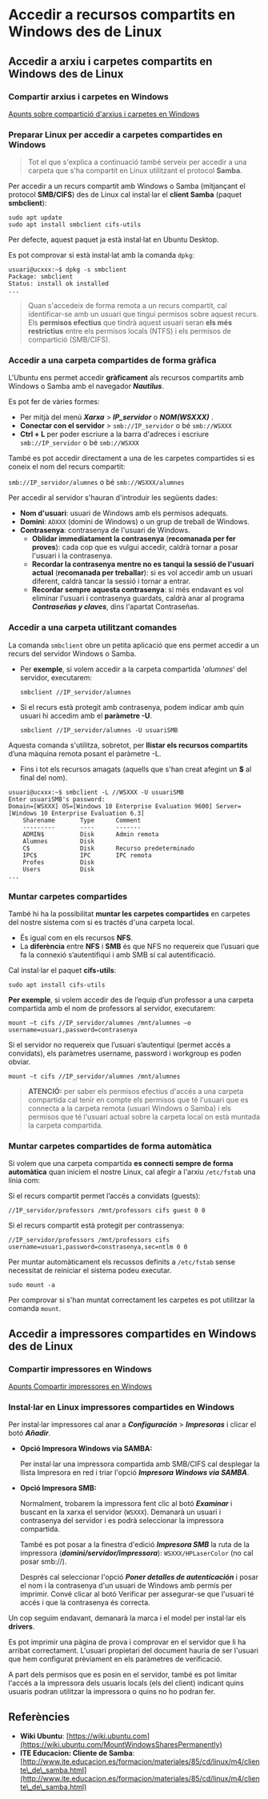 # Accedir a recursos compartits en Windows des de Linux

## Accedir a arxiu i carpetes compartits en Windows des de Linux

### Compartir arxius i carpetes en Windows

[Apunts sobre compartició d'arxius i carpetes en Windows](../../uf3.-comparticio-de-recursos-i-seguretat/uf3-compartir-recursos-windows/uf3-compartir-arxius-windows.md)

### Preparar Linux per accedir a carpetes compartides en Windows

> Tot el que s'explica a continuació també serveix per accedir a una carpeta que s'ha compartit en Linux utilitzant el protocol **Samba**.

Per accedir a un recurs compartit amb Windows o Samba (mitjançant el protocol **SMB/CIFS**) des de Linux cal instal·lar el **client Samba** (paquet **smbclient**):

```
sudo apt update
sudo apt install smbclient cifs-utils
```

Per defecte, aquest paquet ja està instal·lat en Ubuntu Desktop.

Es pot comprovar si està instal·lat amb la comanda `dpkg`:

```
usuari@ucxxx:~$ dpkg -s smbclient
Package: smbclient
Status: install ok installed
...
```

> Quan s'accedeix de forma remota a un recurs compartit, cal identificar-se amb un usuari que tingui permisos sobre aquest recurs. Els **permisos efectius** que tindrà aquest usuari seran **els més restrictius** entre els permisos locals (NTFS) i els permisos de compartició (SMB/CIFS).

### Accedir a una carpeta compartides de forma gràfica

L'Ubuntu ens permet accedir **gràficament** als recursos compartits amb Windows o Samba amb el navegador _**Nautilus**_.

Es pot fer de vàries formes:

* Per mitjà del menú _**Xarxa**_ > _**IP\_servidor**_ o _**NOM(WSXXX)**_ .
* **Conectar con el servidor** > `smb://IP_servidor` o bé `smb://WSXXX`
* **Ctrl + L** per poder escriure a la barra d'adreces i escriure `smb://IP_servidor` o bé `smb://WSXXX`

També es pot accedir directament a una de les carpetes compartides si es coneix el nom del recurs compartit:

`smb://IP_servidor/alumnes` o bé `smb://WSXXX/alumnes`

Per accedir al servidor s'hauran d'introduir les següents dades:

* **Nom d'usuari**: usuari de Windows amb els permisos adequats.
* **Domini**: `ADXXX` (domini de Windows) o un grup de treball de Windows.
* **Contrasenya**: contrasenya de l'usuari de Windows.
  * **Oblidar immediatament la contrasenya** (**recomanada per fer proves**): cada cop que es vulgui accedir, caldrà tornar a posar l'usuari i la contrasenya.
  * **Recordar la contrasenya mentre no es tanqui la sessió de l'usuari actual** (**recomanada per treballar**): si es vol accedir amb un usuari diferent, caldrà tancar la sessió i tornar a entrar.
  * **Recordar sempre aquesta contrasenya**: si més endavant es vol eliminar l'usuari i contrasenya guardats, caldrà anar al programa _**Contraseñas y claves**_, dins l'apartat Contraseñas.

### Accedir a una carpeta utilitzant comandes

La comanda `smbclient` obre un petita aplicació que ens permet accedir a un recurs del servidor Windows o Samba.

*   Per **exemple**, si volem accedir a la carpeta compartida '_alumnes_' del servidor, executarem:

    `smbclient //IP_servidor/alumnes`
*   Si el recurs està protegit amb contrasenya, podem indicar amb quin usuari hi accedim amb el **paràmetre -U**.

    `smbclient //IP_servidor/alumnes -U usuariSMB`

Aquesta comanda s'utilitza, sobretot, per **llistar els recursos compartits** d’una màquina remota posant el paràmetre -L.

* Fins i tot els recursos amagats (aquells que s'han creat afegint un **$** al final del nom).

```
usuari@ucxxx:~$ smbclient -L //WSXXX -U usuariSMB
Enter usuariSMB's password:
Domain=[WSXXX] OS=[Windows 10 Enterprise Evaluation 9600] Server=[Windows 10 Enterprise Evaluation 6.3]
    Sharename       Type      Comment
    ---------       ----      -------
    ADMIN$          Disk      Admin remota
    Alumnes         Disk    
    C$              Disk      Recurso predeterminado
    IPC$            IPC       IPC remota
    Profes          Disk    
    Users           Disk    
...
```

### Muntar carpetes compartides

També hi ha la possibilitat **muntar les carpetes compartides** en carpetes del nostre sistema com si es tractés d'una carpeta local.

* És igual com en els recursos **NFS**.
* La **diferència** entre **NFS** i **SMB** és que NFS no requereix que l’usuari que fa la connexió s’autentifiqui i amb SMB sí cal autentificació.

Cal instal·lar el paquet **cifs-utils**:

`sudo apt install cifs-utils`

**Per exemple**, si volem accedir des de l’equip d’un professor a una carpeta compartida amb el nom de professors al servidor, executarem:

`mount –t cifs //IP_servidor/alumnes /mnt/alumnes –o username=usuari,password=contrasenya`

Si el servidor no requereix que l’usuari s’autentiqui (permet accés a convidats), els paràmetres username, password i workgroup es poden obviar.

`mount –t cifs //IP_servidor/alumnes /mnt/alumnes`

> **ATENCIÓ:** per saber els permisos efectius d'accés a una carpeta compartida cal tenir en compte els permisos que té l'usuari que es connecta a la carpeta remota (usuari Windows o Samba) i els permisos que té l'usuari actual sobre la carpeta local on està muntada la carpeta compartida.

### Muntar carpetes compartides de forma automàtica

Si volem que una carpeta compartida **es connecti sempre de forma automàtica** quan iniciem el nostre Linux, cal afegir a l'arxiu `/etc/fstab` una línia com:

Si el recurs compartit permet l’accés a convidats (guests):

`//IP_servidor/professors /mnt/professors cifs guest 0 0`

Si el recurs compartit està protegit per contrassenya:

`//IP_servidor/professors /mnt/professors cifs username=usuari,password=constrasenya,sec=ntlm 0 0`

Per muntar automàticament els recussos definits a `/etc/fstab` sense necessitat de reiniciar el sistema podeu executar.

`sudo mount -a`

Per comprovar si s'han muntat correctament les carpetes es pot utilitzar la comanda `mount`.

## Accedir a impressores compartides en Windows des de Linux

### Compartir impressores en Windows

[Apunts Compartir impressores en Windows](uf4-compartir-de-windows-a-linux.md#compartir-impressores-en-windows)

### Instal·lar en Linux impressores compartides en Windows

Per instal·lar impressores cal anar a _**Configuración**_ > _**Impresoras**_ i clicar el botó _**Añadir**_.

*   **Opció Impresora Windows via SAMBA:**

    Per instal·lar una impressora compartida amb SMB/CIFS cal desplegar la llista Impresora en red i triar l'opció _**Impresora Windows via SAMBA**_.
*   **Opció Impresora SMB:**

    Normalment, trobarem la impressora fent clic al botó _**Examinar**_ i buscant en la xarxa el servidor (`WSXXX`). Demanarà un usuari i contrasenya del servidor i es podrà seleccionar la impressora compartida.

    També es pot posar a la finestra d'edició _**Impresora SMB**_ la ruta de la impressora (_**domini/servidor/impressora**_): `WSXXX/HPLaserColor` (no cal posar smb://).

    Després cal seleccionar l'opció _**Poner detalles de autenticación**_ i posar el nom i la contrasenya d'un usuari de Windows amb permís per imprimir. Convé clicar al botó Verificar per assegurar-se que l'usuari té accés i que la contrasenya és correcta.

Un cop seguim endavant, demanarà la marca i el model per instal·lar els **drivers**.

Es pot imprimir una pàgina de prova i comprovar en el servidor que li ha arribat correctament. L'usuari propietari del document hauria de ser l'usuari que hem configurat prèviament en els paràmetres de verificació.

A part dels permisos que es posin en el servidor, també es pot limitar l'accés a la impressora dels usuaris locals (els del client) indicant quins usuaris podran utilitzar la impressora o quins no ho podran fer.

## Referències

* **Wiki Ubuntu**: [https://wiki.ubuntu.com](https://wiki.ubuntu.com/MountWindowsSharesPermanently)
* **ITE Educacion: Cliente de Samba**: [http://www.ite.educacion.es/formacion/materiales/85/cd/linux/m4/cliente\_de\_samba.html](http://www.ite.educacion.es/formacion/materiales/85/cd/linux/m4/cliente\_de\_samba.html)
